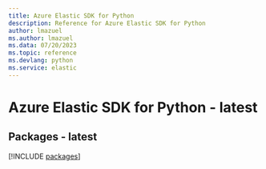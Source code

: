 ```yaml
---
title: Azure Elastic SDK for Python
description: Reference for Azure Elastic SDK for Python
author: lmazuel
ms.author: lmazuel
ms.data: 07/20/2023
ms.topic: reference
ms.devlang: python
ms.service: elastic
---
```

# Azure Elastic SDK for Python - latest
## Packages - latest
[!INCLUDE [packages](elastic-index.md)]